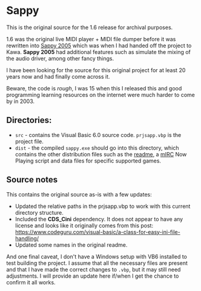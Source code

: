 # Sappy

This is the original source for the 1.6 release for archival purposes.

1.6 was the original live MIDI player + MIDI file dumper before it was rewritten into [Sappy 2005](https://github.com/Touched/Sappy) which was when I had handed off the project to Kawa. **Sappy 2005** had additional features such as simulate the mixing of the audio driver, among other fancy things.

I have been looking for the source for this original project for at least 20 years now and had finally come across it.

Beware, the code is *rough*, I was 15 when this I released this and good programming learning resources on the internet were much harder to come by in 2003.

## Directories:

- `src` - contains the Visual Basic 6.0 source code. `prjsapp.vbp` is the project file.
- `dist` - the compiled `sappy.exe` should go into this directory, which contains the other distribution files such as the [readme](./dist/readme_sappy.txt), a [mIRC](https://www.mirc.com/) Now Playing script and data files for specific supported games.

## Source notes

This contains the original source as-is with a few updates:

- Updated the relative paths in the prjsapp.vbp to work with this current directory structure.
- Included the **CDS_Cini** dependency. It does not appear to have any license and looks like it originally comes from this post: https://www.codeguru.com/visual-basic/a-class-for-easy-ini-file-handling/
- Updated some names in the original readme.

And one final caveat, I don't have a Windows setup with VB6 installed to test building the project. I assume that all the necessary files are present and that I have made the correct changes to `.vbp`, but it may still need adjustments. I will provide an update here if/when I get the chance to confirm it all works.
